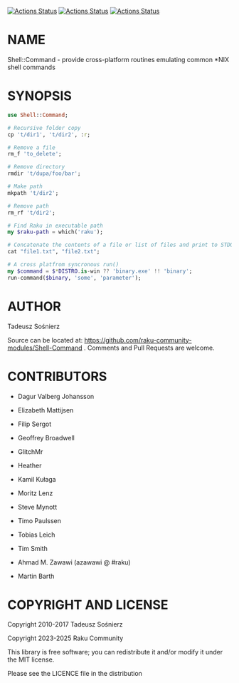 [![Actions Status](https://github.com/raku-community-modules/Shell-Command/actions/workflows/linux.yml/badge.svg)](https://github.com/raku-community-modules/Shell-Command/actions) [![Actions Status](https://github.com/raku-community-modules/Shell-Command/actions/workflows/macos.yml/badge.svg)](https://github.com/raku-community-modules/Shell-Command/actions) [![Actions Status](https://github.com/raku-community-modules/Shell-Command/actions/workflows/windows.yml/badge.svg)](https://github.com/raku-community-modules/Shell-Command/actions)

NAME
====

Shell::Command - provide cross-platform routines emulating common *NIX shell commands

SYNOPSIS
========

```raku
use Shell::Command;

# Recursive folder copy
cp 't/dir1', 't/dir2', :r;

# Remove a file
rm_f 'to_delete';

# Remove directory
rmdir 't/dupa/foo/bar';

# Make path
mkpath 't/dir2';

# Remove path
rm_rf 't/dir2';

# Find Raku in executable path
my $raku-path = which('raku');

# Concatenate the contents of a file or list of files and print to STDOUT
cat "file1.txt", "file2.txt";

# A cross platfrom syncronous run()
my $command = $*DISTRO.is-win ?? 'binary.exe' !! 'binary';
run-command($binary, 'some', 'parameter');
```

AUTHOR
======

Tadeusz Sośnierz

Source can be located at: https://github.com/raku-community-modules/Shell-Command . Comments and Pull Requests are welcome.

CONTRIBUTORS
============

  * Dagur Valberg Johansson

  * Elizabeth Mattijsen

  * Filip Sergot

  * Geoffrey Broadwell

  * GlitchMr

  * Heather

  * Kamil Kułaga

  * Moritz Lenz

  * Steve Mynott

  * Timo Paulssen

  * Tobias Leich

  * Tim Smith

  * Ahmad M. Zawawi (azawawi @ #raku)

  * Martin Barth

COPYRIGHT AND LICENSE
=====================

Copyright 2010-2017 Tadeusz Sośnierz

Copyright 2023-2025 Raku Community

This library is free software; you can redistribute it and/or modify it under the MIT license.

Please see the LICENCE file in the distribution


